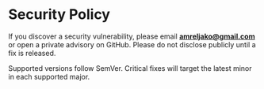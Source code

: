 # Security Policy

If you discover a security vulnerability, please email **amreljako@gmail.com** or open a private advisory on GitHub.
Please do not disclose publicly until a fix is released.

Supported versions follow SemVer. Critical fixes will target the latest minor in each supported major.
